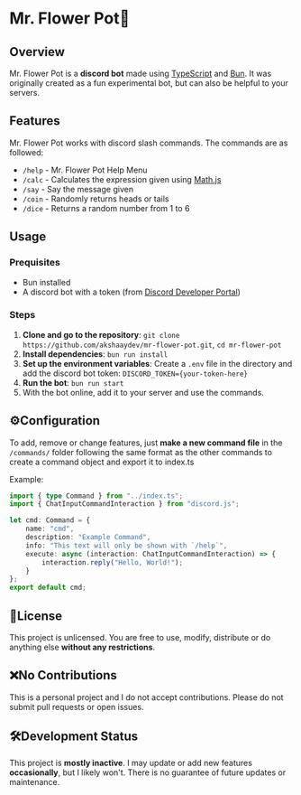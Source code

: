 # Mr. Flower Pot🌸

## Overview
Mr. Flower Pot is a **discord bot** made using [TypeScript](https://www.typescriptlang.org) and [Bun](https://bun.sh). It was originally created as a fun experimental bot, but can also be helpful to your servers.

## Features
Mr. Flower Pot works with discord slash commands. The commands are as followed:
- `/help` - Mr. Flower Pot Help Menu
- `/calc` - Calculates the expression given using [Math.js](https://mathjs.org)
- `/say` - Say the message given
- `/coin` - Randomly returns heads or tails
- `/dice` - Returns a random number from 1 to 6

## Usage
### Prequisites
- Bun installed
- A discord bot with a token (from [Discord Developer Portal](https://discord.com/developers/docs/intro))

### Steps
1. **Clone and go to the repository**: `git clone https://github.com/akshaaydev/mr-flower-pot.git`, `cd mr-flower-pot`
2. **Install dependencies**: `bun run install`
3. **Set up the environment variables**: Create a `.env` file in the directory and add the discord bot token: `DISCORD_TOKEN={your-token-here}`
4. **Run the bot**: `bun run start`
5. With the bot online, add it to your server and use the commands.

## ⚙️Configuration
To add, remove or change features, just **make a new command file** in the `/commands/` folder following the same format as the other commands to create a command object and export it to index.ts

Example:

```ts
import { type Command } from "../index.ts";
import { ChatInputCommandInteraction } from "discord.js";

let cmd: Command = {
	name: "cmd",
	description: "Example Command",
	info: "This text will only be shown with `/help`",
	execute: async (interaction: ChatInputCommandInteraction) => {
		interaction.reply("Hello, World!");
	}
};
export default cmd;

```

## 🪪License
This project is unlicensed. You are free to use, modify, distribute or do anything else **without any restrictions**.

## ❌No Contributions
This is a personal project and I do not accept contributions. Please do not submit pull requests or open issues.

## 🛠️Development Status
This project is **mostly inactive**. I may update or add new features **occasionally**, but I likely won't. There is no guarantee of future updates or maintenance.
